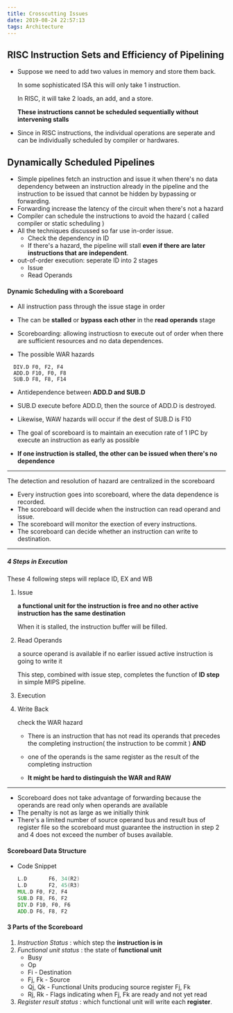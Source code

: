 ```yaml
---
title: Crosscutting Issues
date: 2019-08-24 22:57:13
tags: Architecture
---
```




## RISC Instruction Sets and Efficiency of Pipelining

- Suppose we need to add two values in memory and store them back.

  In some sophisticated ISA this will only take 1 instruction.

  In RISC, it will take 2 loads, an add, and a store.

  **These instructions cannot be scheduled sequentially without intervening stalls**

- Since in RISC instructions, the individual operations are seperate and can be individually scheduled by compiler or hardwares.



## Dynamically Scheduled Pipelines

- Simple pipelines fetch an instruction and issue it when there's no data dependency between an instruction already in the pipeline and the instruction to be issued that cannot be hidden by bypassing or forwarding.
- Forwarding increase the latency of the circuit when there's not a hazard
- Compiler can schedule the instructions to avoid the hazard ( called compiler or static scheduling )
- All the techniques discussed so far use in-order issue. 
  - Check the dependency in ID
  - If there's a hazard, the pipeline will stall **even if there are later instructions that are independent**.
- out-of-order execution: seperate ID into 2 stages
	- Issue
	- Read Operands

#### Dynamic Scheduling with a Scoreboard

- All instruction pass through the issue stage in order

- The can be **stalled** or **bypass each other** in the **read operands** stage

- Scoreboarding: allowing instructiosn to execute out of order when there are sufficient resources and no data dependences.

- The possible WAR hazards

```
  DIV.D F0, F2, F4
  ADD.D F10, F0, F8
  SUB.D F8, F8, F14
```

  - Antidependence between **ADD.D and SUB.D** 
  - SUB.D execute before ADD.D, then the source of ADD.D is destroyed.
  - Likewise, WAW hazards will occur if the dest of SUB.D is F10

- The goal of scoreboard is to maintain an execution rate of 1 IPC by execute an instruction as early as possible
- **If one instruction is stalled, the other can be issued when there's no dependence**

------

The detection and resolution of hazard are centralized in the scoreboard

- Every instruction goes into scoreboard, where the data dependence is recorded. 
- The scoreboard will decide when the instruction can read operand and issue. 
- The scoreboard will monitor the exection of every instructions.
- The scoreboard can decide whether an instruction can write to destination.

------

##### 4 Steps in Execution

These 4 following steps will replace ID, EX and WB

1. Issue

   **a functional unit for the instruction is free and no other active instruction has the same destination**

   When it is stalled, the instruction buffer will be filled.

2. Read Operands

   a source operand is available if no earlier issued active instruction is going to write it

   This step, combined with issue step, completes the function of **ID step** in simple MIPS pipeline.

3. Execution

4. Write Back

   check the WAR hazard 	

   - There is an instruction that has not read its operands that precedes the completing instruction( the instruction to be commit ) **AND**

   - one of the operands is the same register as the result of the completing instruction

   - **It might be hard to distinguish the WAR and RAW**

------

- Scoreboard does not take advantage of forwarding because the operands are read only when operands are available
- The penalty is not as large as we initially think
- There's a limited number of source operand bus and result bus of register file so the scoreboard must guarantee the instruction in step 2 and 4 does not exceed the number of buses available.



#### Scoreboard Data Structure

- Code Snippet

  ```asm
  L.D		F6, 34(R2)
  L.D		F2, 45(R3)
  MUL.D	F0, F2, F4
  SUB.D	F8, F6, F2
  DIV.D F10, F0, F6
  ADD.D F6, F8, F2
  ```

  

#### 3 Parts of the Scoreboard

1. _Instruction Status_ : which step the **instruction is in**
2. _Functional unit status_ : the state of **functional unit**
   - Busy
   - Op
   - Fi - Destination
   - Fj, Fk - Source
   - Qj, Qk - Functional Units producing source register Fj, Fk
   - Rj, Rk - Flags indicating when Fj, Fk are ready and not yet read
3. _Register result status_ : which functional unit will write each **register**.

